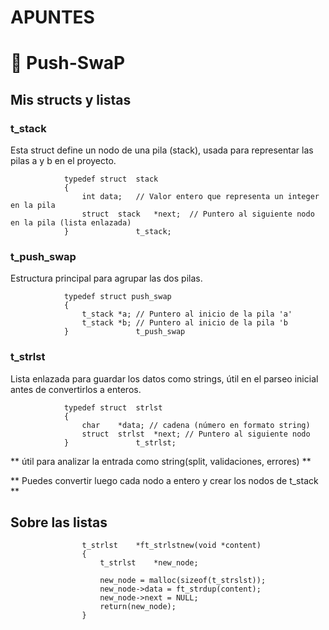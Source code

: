 # APUNTES

# 🧠 Push-SwaP

## Mis structs y listas

### t_stack

Esta struct define un nodo de una pila (stack), usada para representar las pilas a y b en el proyecto.

                typedef struct  stack
                {
                    int data;   // Valor entero que representa un integer en la pila
                    struct  stack   *next;  // Puntero al siguiente nodo en la pila (lista enlazada)
                }               t_stack;

### t_push_swap

Estructura principal para agrupar las dos pilas.

                typedef struct push_swap
                {
                    t_stack *a; // Puntero al inicio de la pila 'a'
                    t_stack *b; // Puntero al inicio de la pila 'b
                }               t_push_swap

### t_strlst 

Lista enlazada para guardar los datos como strings, útil en el parseo inicial antes de convertirlos a enteros.

                typedef struct  strlst
                {
                    char    *data; // cadena (número en formato string)
                    struct  strlst  *next; // Puntero al siguiente nodo
                }               t_strlst;

** útil para analizar la entrada como string(split, validaciones, errores) ** 

** Puedes convertir luego cada nodo a entero y crear los nodos de t_stack **

## Sobre las listas

                    t_strlst    *ft_strlstnew(void *content)
                    {
                        t_strlst    *new_node;

                        new_node = malloc(sizeof(t_strslst));
                        new_node->data = ft_strdup(content);
                        new_node->next = NULL;
                        return(new_node);
                    }

